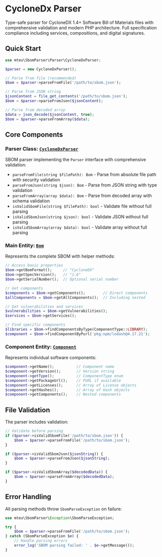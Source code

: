 # CycloneDx Parser

Type-safe parser for CycloneDX 1.4+ Software Bill of Materials files with comprehensive validation and modern PHP architecture. Full specification compliance including services, compositions, and digital signatures.

## Quick Start

```php
use mteu\SbomParser\Parser\CycloneDxParser;

$parser = new CycloneDxParser();

// Parse from file (recommended)
$bom = $parser->parseFromFile('/path/to/sbom.json');

// Parse from JSON string
$jsonContent = file_get_contents('/path/to/sbom.json');
$bom = $parser->parseFromJson($jsonContent);

// Parse from decoded array
$data = json_decode($jsonContent, true);
$bom = $parser->parseFromArray($data);
```

## Core Components

### Parser Class: [`CycloneDxParser`](../src/Parser/CycloneDxParser.php)
SBOM parser implementing the `Parser` interface with comprehensive validation:

- `parseFromFile(string $filePath): Bom` - Parse from absolute file path with security validation
- `parseFromJson(string $json): Bom` - Parse from JSON string with type validation
- `parseFromArray(array $data): Bom` - Parse from decoded array with schema validation
- `isValidSbomFile(string $filePath): bool` - Validate file without full parsing
- `isValidSbomJson(string $json): bool` - Validate JSON without full parsing
- `isValidSbomArray(array $data): bool` - Validate array without full parsing

### Main Entity: [`Bom`](../src/Entity/Bom.php)
Represents the complete SBOM with helper methods:

```php
// Access basic properties
$bom->getBomFormat();     // "CycloneDX"
$bom->getSpecVersion();   // "1.6"
$bom->getSerialNumber();  // Optional serial number

// Get components
$components = $bom->getComponents();        // Direct components
$allComponents = $bom->getAllComponents();  // Including nested

// Get vulnerabilities and services
$vulnerabilities = $bom->getVulnerabilities();
$services = $bom->getServices();

// Find specific components
$libraries = $bom->findComponentsByType(ComponentType::LIBRARY);
$component = $bom->findComponentByPurl('pkg:npm/lodash@4.17.21');
```

### Component Entity: [`Component`](../src/Entity/Component.php)

Represents individual software components:

```php
$component->getName();          // Component name
$component->getVersion();       // Version string
$component->getType();          // ComponentType enum
$component->getPackageUrl();    // PURL if available
$component->getLicenses();      // Array of License objects
$component->getHashes();        // Array of Hash objects
$component->getComponents();    // Nested components
```

## File Validation

The parser includes validation:

```php
// Validate before parsing
if ($parser->isValidSbomFile('/path/to/sbom.json')) {
    $bom = $parser->parseFromFile('/path/to/sbom.json');
}

if ($parser->isValidSbomJson($jsonString)) {
    $bom = $parser->parseFromJson($jsonString);
}

if ($parser->isValidSbomArray($decodedData)) {
    $bom = $parser->parseFromArray($decodedData);
}
```

## Error Handling

All parsing methods throw `SbomParseException` on failure:

```php
use mteu\SbomParser\Exception\SbomParseException;

try {
    $bom = $parser->parseFromFile('/path/to/sbom.json');
} catch (SbomParseException $e) {
    // Handle parsing errors
    error_log('SBOM parsing failed: ' . $e->getMessage());
}
```
